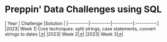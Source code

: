 # Preppin' Data Challenges using SQL

| Year | Challenge |Solution |
|----------|----------|----------|:----------:|
|2023| Week 1| Core techniques: split strings, case statements, convert strings to dates |[↗️](https://github.com/spurz8/Preppin-Data-Challenges/blob/main/2023/Week%201.sql)|
|2023| Week 2|[↗️](https://github.com/spurz8/Preppin-Data-Challenges/blob/main/2023/Week%202.sql)|
|2023| Week 3|[↗️](https://github.com/spurz8/Preppin-Data-Challenges/blob/main/2023/Week%203.sql)|

